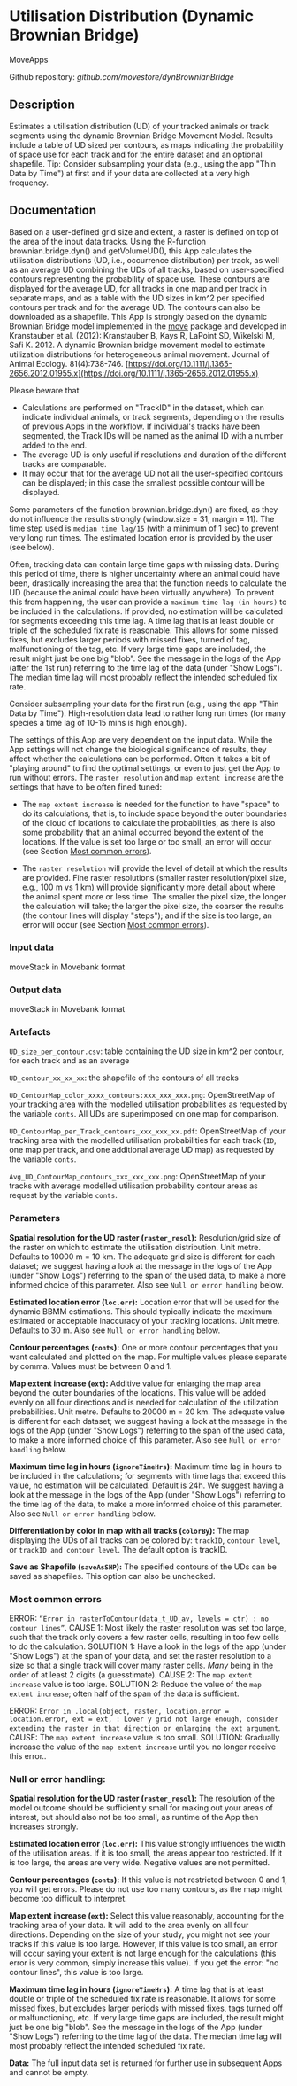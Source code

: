 # Utilisation Distribution (Dynamic Brownian Bridge)
MoveApps

Github repository: *github.com/movestore/dynBrownianBridge*

## Description
Estimates a utilisation distribution (UD) of your tracked animals or track segments using the dynamic Brownian Bridge Movement Model. Results include a table of UD sized per contours, as maps indicating the probability of space use for each track and for the entire dataset and an optional shapefile. Tip: Consider subsampling your data (e.g., using the app "Thin Data by Time") at first and if your data are collected at a very high frequency.

## Documentation
Based on a user-defined grid size and extent, a raster is defined on top of the area of the input data tracks. Using the R-function brownian.bridge.dyn() and getVolumeUD(), this App calculates the utilisation distributions (UD, i.e., occurrence distribution) per track, as well as an average UD combining the UDs of all tracks, based on user-specified contours representing the probability of space use. These contours are displayed for the average UD, for all tracks in one map and per track in separate maps, and as a table with the UD sizes in km^2 per specified contours per track and for the average UD. The contours can also be downloaded as a shapefile. This App is strongly based on the dynamic Brownian Bridge model implemented in the [move](https://cran.r-project.org/web/packages/move/index.html) package and developed in Kranstauber et al. (2012): Kranstauber B, Kays R, LaPoint SD, Wikelski M, Safi K. 2012. A dynamic Brownian bridge movement model to estimate utilization distributions for heterogeneous animal movement. Journal of Animal Ecology. 81(4):738-746. [https://doi.org/10.1111/j.1365-2656.2012.01955.x](https://doi.org/10.1111/j.1365-2656.2012.01955.x)

Please beware that

* Calculations are performed on "TrackID" in the dataset, which can indicate individual animals, or track segments, depending on the results of previous Apps in the workflow. If individual's tracks have been segmented, the Track IDs will be named as the animal ID with a number added to the end.
* The average UD is only useful if resolutions and duration of the different tracks are comparable. 
* It may occur that for the average UD not all the user-specified contours can be displayed; in this case the smallest possible contour will be displayed.

Some parameters of the function brownian.bridge.dyn() are fixed, as they do not influence the results strongly (window.size = 31, margin = 11). The time step used is `median time lag/15` (with a minimum of 1 sec) to prevent very long run times. The estimated location error is provided by the user (see below).

Often, tracking data can contain large time gaps with missing data. During this period of time, there is higher uncertainty where an animal could have been, drastically increasing the area that the function needs to calculate the UD (because the animal could have been virtually anywhere). To prevent this from happening, the user can provide a `maximum time lag (in hours)` to be included in the calculations. If provided, no estimation will be calculated for segments exceeding this time lag. A time lag that is at least double or triple of the scheduled fix rate is reasonable. This allows for some missed fixes, but excludes larger periods with missed fixes, turned of tag, malfunctioning of the tag, etc. If very large time gaps are included, the result might just be one big "blob". See the message in the logs of the App (after the 1st run) referring to the time lag of the data (under "Show Logs"). The median time lag will most probably reflect the intended scheduled fix rate.

Consider subsampling your data for the first run (e.g., using the app "Thin Data by Time"). High-resolution data lead to rather long run times (for many species a time lag of 10-15 mins is high enough).

The settings of this App are very dependent on the input data. While the App settings will not change the biological significance of results, they affect whether the calculations can be performed. Often it takes a bit of "playing around" to find the optimal settings, or even to just get the App to run without errors. The `raster resolution` and `map extent increase` are the settings that have to be often fined tuned:

  - The `map extent increase` is needed for the function to have "space" to do its calculations, that is, to include space beyond the outer boundaries of the cloud of locations to calculate the probabilities, as there is also some probability that an animal occurred beyond the extent of the locations. If the value is set too large or too small, an error will occur (see Section [Most common errors](#most-common-errors)).
  
  - The `raster resolution` will provide the level of detail at which the results are provided. Fine raster resolutions (smaller raster resolution/pixel size, e.g., 100 m vs 1 km) will provide significantly more detail about where the animal spent more or less time. The smaller the pixel size, the longer the calculation will take; the larger the pixel size, the coarser the results (the contour lines will display "steps"); and if the size is too large, an error will occur (see Section [Most common errors](#most-common-errors)).

### Input data
moveStack in Movebank format

### Output data
moveStack in Movebank format

### Artefacts
`UD_size_per_contour.csv`: table containing the UD size in km^2 per contour, for each track and as an average 

`UD_contour_xx_xx_xx`: the shapefile of the contours of all tracks

`UD_ContourMap_color_xxxx_contours:xxx_xxx_xxx.png`: OpenStreetMap of your tracking area with the modelled utilisation probabilities as requested by the variable `conts`. All UDs are superimposed on one map for comparison.

`UD_ContourMap_per_Track_contours_xxx_xxx_xx.pdf`: OpenStreetMap of your tracking area with the modelled utilisation probabilities for each track (`ID`, one map per track, and one additional average UD map) as requested by the variable `conts`.

`Avg_UD_ContourMap_contours_xxx_xxx_xxx.png`: OpenStreetMap of your tracks with average modelled utilisation probability contour areas as request by the variable `conts`.

### Parameters
**Spatial resolution for the UD raster (`raster_resol`):** Resolution/grid size of the raster on which to estimate the utilisation distribution. Unit metre. Defaults to 10000 m = 10 km. The adequate grid size is different for each dataset; we suggest having a look at the message in the logs of the App (under "Show Logs") referring to the span of the used data, to make a more informed choice of this parameter. Also see `Null or error handling` below.

**Estimated location error (`loc.err`):** Location error that will be used for the dynamic BBMM estimations. This should typically indicate the maximum estimated or acceptable inaccuracy of your tracking locations. Unit metre. Defaults to 30 m.  Also see `Null or error handling` below.

**Contour percentages (`conts`):** One or more contour percentages that you want calculated and plotted on the map. For multiple values please separate by comma. Values must be between 0 and 1.

**Map extent increase (`ext`):** Additive value for enlarging the map area beyond the outer boundaries of the locations. This value will be added evenly on all four directions and is needed for calculation of the utilization probabilities. Unit metre. Defaults to 20000 m = 20 km. The adequate value is different for each dataset; we suggest having a look at the message in the logs of the App (under "Show Logs") referring to the span of the used data, to make a more informed choice of this parameter. Also see `Null or error handling` below.

**Maximum time lag in hours (`ignoreTimeHrs`):** Maximum time lag in hours to be included in the calculations; for segments with time lags that exceed this value, no estimation will be calculated. Default is 24h. We suggest having a look at the message in the logs of the App (under "Show Logs") referring to the time lag of the data, to make a more informed choice of this parameter. Also see `Null or error handling` below.

**Differentiation by color in map with all tracks (`colorBy`):** The map displaying the UDs of all tracks can be colored by: `trackID`, `contour level`, or `trackID and contour level`. The default option is trackID.

**Save as Shapefile (`saveAsSHP`):** The specified contours of the UDs can be saved as shapefiles. This option can also be unchecked.

### Most common errors
ERROR: `“Error in rasterToContour(data_t_UD_av, levels = ctr) : no contour lines”`. CAUSE 1: Most likely the raster resolution was set too large, such that the track only covers a few raster cells, resulting in too few cells to do the calculation. SOLUTION 1: Have a look in the logs of the app (under "Show Logs") at the span of your data, and set the raster resolution to a size so that a single track will cover many raster cells. *Many* being in the order of at least 2 digits (a guesstimate). CAUSE 2: The `map extent increase` value is too large. SOLUTION 2: Reduce the value of the `map extent increase`; often half of the span of the data is sufficient.

ERROR: `Error in .local(object, raster, location.error = location.error, ext = ext, : Lower y grid not large enough, consider extending the raster in that direction or enlarging the ext argument`. CAUSE: The `map extent increase` value is too small. SOLUTION: Gradually increase the value of the `map extent increase` until you no longer receive this error..

### Null or error handling:
**Spatial resolution for the UD raster (`raster_resol`):** The resolution of the model outcome should be sufficiently small for making out your areas of interest, but should also not be too small, as runtime of the App then increases strongly.

**Estimated location error (`loc.err`):** This value strongly influences the width of the utilisation areas. If it is too small, the areas appear too restricted. If it is too large, the areas are very wide. Negative values are not permitted.

**Contour percentages (`conts`):** If this value is not restricted between 0 and 1, you will get errors. Please do not use too many contours, as the map might become too difficult to interpret.

**Map extent increase (`ext`):** Select this value reasonably, accounting for the tracking area of your data. It will add to the area evenly on all four directions. Depending on the size of your study, you might not see your tracks if this value is too large. However, if this value is too small, an error will occur saying your extent is not large enough for the calculations (this error is very common, simply increase this value). If you get the error: "no contour lines", this value is too large.

**Maximum time lag in hours (`ignoreTimeHrs`):** A time lag that is at least double or triple of the scheduled fix rate is reasonable. It allows for some missed fixes, but excludes larger periods with missed fixes, tags turned off or malfunctioning, etc. If very large time gaps are included, the result might just be one big "blob". See the message in the logs of the App (under "Show Logs") referring to the time lag of the data. The median time lag will most probably reflect the intended scheduled fix rate.

**Data:** The full input data set is returned for further use in subsequent Apps and cannot be empty.
